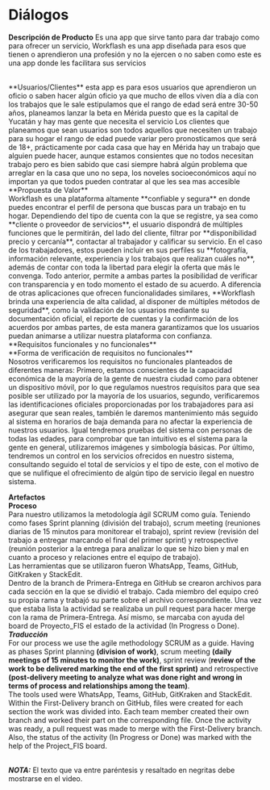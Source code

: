 <h1>Diálogos</h1>

**Descripción de Producto**
Es una app que sirve tanto para dar trabajo como para ofrecer un servicio, Workflash es una app diseñada para esos que tienen o aprendieron una profesión y  no la ejercen o no saben como este es una app donde les facilitara sus servicios


<br>
**Usuarios/Clientes**
esta app es para esos usuarios que aprendieron un oficio o saben hacer algún oficio ya que mucho de ellos viven día a día con los trabajos que le sale estipulamos que el rango de edad será entre 30-50 años, planeamos lanzar la beta en Mérida puesto que es la capital de Yucatán y hay mas gente que necesita el servicio Los clientes que planeamos que sean usuarios son todos aquellos que necesiten un trabajo para su hogar el rango de edad puede variar pero pronosticamos que será de 18+, prácticamente por cada casa que hay en Mérida hay un trabajo que alguien puede hacer, aunque estamos consientes que no todos necesitan trabajo pero es bien sabido que casi siempre habrá algún problema que arreglar en la casa que uno no sepa, los noveles socioeconómicos aquí no importan ya que todos pueden contratar al que les sea mas accesible
<br>
**Propuesta de Valor**
<br>
Workflash es una plataforma altamente **confiable y segura** en donde puedes encontrar el perfil de persona que buscas para un trabajo en tu hogar. Dependiendo del tipo de cuenta con la que se registre, ya sea como **cliente o proveedor de servicios**, el usuario dispondrá de múltiples funciones que le permitirán, del lado del cliente, filtrar por **disponibilidad precio y cercanía**, contactar al trabajador y calificar su servicio. En el caso de los trabajadores, estos pueden incluir en sus perfiles su **fotografía, información relevante, experiencia y los trabajos que realizan cuáles no**, además de contar con toda la libertad para elegir la oferta que más le convenga. Todo anterior, permite a ambas partes la posibilidad de verificar con transparencia y en todo momento el estado de su acuerdo.
A diferencia de otras aplicaciones que ofrecen funcionalidades similares, **Workflash brinda una experiencia de alta calidad, al disponer de múltiples métodos de seguridad**, como la validación de los usuarios mediante su documentación oficial, el reporte de cuentas y la confirmación de los acuerdos por ambas partes, de esta manera garantizamos que los usuarios puedan animarse a utilizar nuestra plataforma con confianza.
<br>
**Requisitos funcionales y no funcionales**<br>
**Forma de verificación de requisitos no funcionales**<br> 
Nosotros verificaremos los requisitos no funcionales planteados de diferentes maneras: Primero, estamos conscientes de la capacidad económica de la mayoría de la gente de nuestra ciudad como para obtener un dispositivo móvil, por lo que regulamos nuestros requisitos para que sea posible ser utilizado por la mayoría de los usuarios, segundo, verificaremos las identificaciones oficiales proporcionadas por los trabajadores para asi asegurar que sean reales, también le daremos mantenimiento más seguido al sistema en horarios de baja demanda para no afectar la experiencia de nuestros usuarios. Igual tendremos pruebas del sistema con personas de todas las edades, para comprobar que tan intuitivo es el sistema para la gente en general, utilizaremos imágenes y simbología básicas. Por último, tendremos un control en los servicios ofrecidos en nuestro sistema, consultando seguido el total de servicios y el tipo de este, con el motivo de que se nulifique el ofrecimiento de algún tipo de servicio ilegal en nuestro sistema.

**Artefactos**<br>
**Proceso**<br>
Para nuestro utilizamos la metodología ágil SCRUM como guía. Teniendo como fases Sprint planning (división del trabajo),  scrum meeting (reuniones diarias de 15 minutos para monitorear el trabajo), sprint review (revisión del trabajo a entregar marcando el final del primer sprint) y retrospective (reunión posterior a la entrega para analizar lo que se hizo bien y mal en cuanto a proceso y relaciones entre el equipo de trabajo).<br> Las herramientas que se utilizaron fueron WhatsApp, Teams, GitHub, GitKraken y StackEdit.<br>Dentro de la branch de Primera-Entrega en GitHub se crearon archivos para cada sección en la que se dividió el trabajo. Cada miembro del equipo creó su propia rama y trabajó su parte sobre el archivo correspondiente. Una vez que estaba lista la actividad se realizaba un pull request para hacer merge con la rama de Primera-Entrega. Así mismo, se marcaba con ayuda del board de Proyecto_FIS el estado de la actividad (In Progress o Done).<br>
***Traducción*** 
<br>For our process we use the agile methodology SCRUM as a guide. Having as phases Sprint planning **(division of work)**, scrum meeting **(daily meetings of 15 minutes to monitor the work)**, sprint review (**review of the work to be delivered marking the end of the first sprint)** and retrospective **(post-delivery meeting to analyze what was done right and wrong in terms of process and relationships among the team)**. <br>The tools used were WhatsApp, Teams, GitHub, GitKraken and StackEdit.<br>Within the First-Delivery branch on GitHub, files were created for each section the work was divided into. Each team member created their own branch and worked their part on the corresponding file. Once the activity was ready, a pull request was made to merge with the First-Delivery branch. Also, the status of the activity (In Progress or Done) was marked with the help of the Project_FIS board.

<br>***NOTA:*** El texto que va entre paréntesis y resaltado en negritas debe mostrarse en el video.

<!--stackedit_data:
eyJoaXN0b3J5IjpbLTM4NDgyNTE2NCwxMjY2ODQzNzEzXX0=
-->